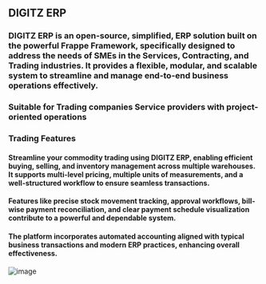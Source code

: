 ## DIGITZ ERP

### DIGITZ ERP is an open-source, simplified, ERP solution built on the powerful Frappe Framework, specifically designed to address the needs of SMEs in the Services, Contracting, and Trading industries. It provides a flexible, modular, and scalable system to streamline and manage end-to-end business operations effectively.

### Suitable for Trading companies Service providers with project-oriented operations

### Trading Features
#### Streamline your commodity trading using DIGITZ ERP, enabling efficient buying, selling, and inventory management across multiple warehouses. It supports multi-level pricing, multiple units of measurements, and a well-structured workflow to ensure seamless transactions.
#### Features like precise stock movement tracking, approval workflows, bill-wise payment reconciliation, and clear payment schedule visualization contribute to a powerful and dependable system.
#### The platform incorporates automated accounting aligned with typical business transactions and modern ERP practices, enhancing overall effectiveness.

![image](https://github.com/user-attachments/assets/bfb5c769-d3c2-4da4-951f-c809b422fc4e)



